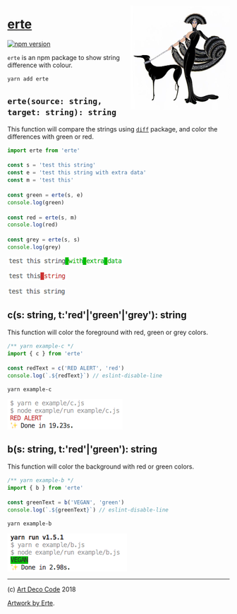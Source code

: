 <a href="https://artdeco.bz/erte"><img align="right" src="doc/woman.jpg" width="225" alt="erte" />

# erte</a>

[![npm version](https://badge.fury.io/js/erte.svg)](https://badge.fury.io/js/erte)

`erte` is an npm package to show string difference with colour.

```sh
yarn add erte
```

## `erte(source: string, target: string): string`

This function will compare the strings using [`diff`][2] package, and color the
differences with green or red.

```js
import erte from 'erte'

const s = 'test this string'
const e = 'test this string with extra data'
const m = 'test this'

const green = erte(s, e)
console.log(green)

const red = erte(s, m)
console.log(red)

const grey = erte(s, s)
console.log(grey)
```

![extra](doc/extra.png)

![missing](doc/missing.png)

![same](doc/same.png)


## c(s: string, t:'red'|'green'|'grey'): string

This function will color the foreground with red, green or grey colors.

```js
/** yarn example-c */
import { c } from 'erte'

const redText = c('RED ALERT', 'red')
console.log(`.${redText}`) // eslint-disable-line
```

```sh
yarn example-c
```

![c](doc/c.png)

## b(s: string, t:'red'|'green'): string

This function will color the background with red or green colors.

```js
/** yarn example-b */
import { b } from 'erte'

const greenText = b('VEGAN', 'green')
console.log(`.${greenText}`) // eslint-disable-line
```

```sh
yarn example-b
```

![b](doc/b.png)

---

(c) [Art Deco Code][1] 2018

[Artwork by Erte][3].

[1]: https://artdeco.bz
[2]: https://npmjs.org/package/diff
[3]: http://www.erte.com
